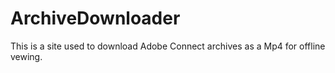 # ArchiveDownloader
This is a site used to download Adobe Connect archives as a Mp4 for offline vewing.

